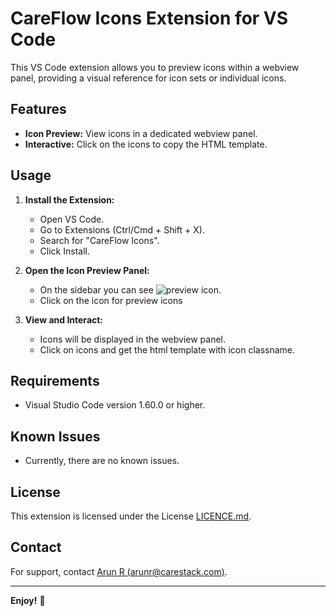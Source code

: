 # CareFlow Icons  Extension for VS Code

This VS Code extension allows you to preview icons within a webview panel, providing a visual reference for icon sets or individual icons.

## Features

- **Icon Preview:** View icons in a dedicated webview panel.
- **Interactive:** Click on the icons to copy the HTML template.

## Usage

1. **Install the Extension:**
   - Open VS Code.
   - Go to Extensions (Ctrl/Cmd + Shift + X).
   - Search for "CareFlow Icons".
   - Click Install.

2. **Open the Icon Preview Panel:**
   - On the sidebar you can see  ![preview icon](https://i.postimg.cc/NMPZP1YJ/Icon-Eye.png).
   - Click on the icon for preview icons

3. **View and Interact:**
   - Icons will be displayed in the webview panel.
   - Click on icons and get the html template with icon classname.

## Requirements

- Visual Studio Code version 1.60.0 or higher.

## Known Issues

- Currently, there are no known issues.

## License

This extension is licensed under the  License [LICENCE.md](LICENCE.md).

## Contact  

For support, contact [Arun R (arunr@carestack.com)](mailto:arunr@carestack.com).

---

**Enjoy!** 🎉


